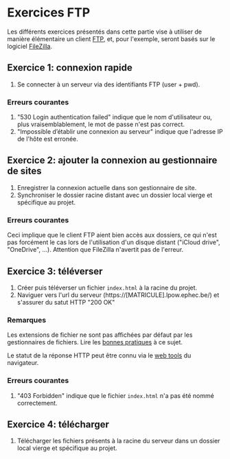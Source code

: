 # Exercices FTP

Les différents exercices présentés dans cette partie vise à utiliser de manière élémentaire un client [FTP](https://fr.wikipedia.org/wiki/File_Transfer_Protocol), et, pour l'exemple, seront basés sur le logiciel [FileZilla](https://fr.wikipedia.org/wiki/FileZilla).

## Exercice 1: connexion rapide

 1. Se connecter à un serveur via des identifiants FTP (user + pwd).

### Erreurs courantes

 1. "530 Login authentication failed" indique que le nom d'utilisateur ou, plus vraisemblablement, le mot de passe n'est pas correct.
 2. "Impossible d’établir une connexion au serveur" indique que l'adresse IP de l'hôte est erronée.

## Exercice 2: ajouter la connexion au gestionnaire de sites

 1. Enregistrer la connexion actuelle dans son gestionnaire de site.
 2. Synchroniser le dossier racine distant avec un dossier local vierge et spécifique au projet.

### Erreurs courantes

Ceci implique que le client FTP aient bien accès aux dossiers, ce qui n'est pas forcément le cas lors de l'utilisation d'un disque distant ("iCloud drive", "OneDrive", ...). Attention que FileZilla n'avertit pas de l'erreur.

## Exercice 3: téléverser

 1. Créer puis téléverser un fichier `index.html` à la racine du projet. 
 2. Naviguer vers l'url du serveur (https://[MATRICULE].lpow.ephec.be/) et s'assurer du satut HTTP "200 OK" 

### Remarques

Les extensions de fichier ne sont pas affichées par défaut par les gestionnaires de fichiers. Lire les [bonnes pratiques](../../#extensions-de-fichier-cach%C3%A9es) à ce sujet.

Le statut de la réponse HTTP peut être connu via le [web tools](https://en.wikipedia.org/wiki/Web_development_tools) du navigateur.

### Erreurs courantes

 1. "403 Forbidden" indique que le fichier `index.html` n'a pas été nommé correctement.

## Exercice 4: télécharger

 1. Télécharger les fichiers présents à la racine du serveur dans un dossier local vierge et spécifique au projet.

